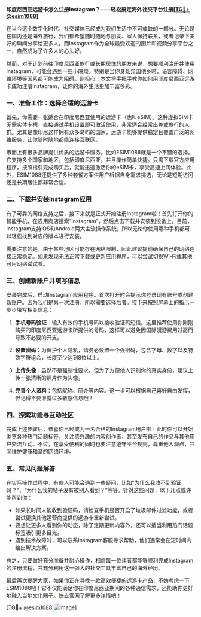 **印度尼西亚远游卡怎么注册Instagram？——轻松搞定海外社交平台注册[[TG💪+ @esim1088](https://t.me/s/esim1088)]**

在当今这个数字化时代，社交媒体已经成为我们生活中不可或缺的一部分。无论是在国内还是海外旅行，我们都希望随时随地与朋友、家人保持联系，或者记录下美好的瞬间分享给更多人。而Instagram作为全球最受欢迎的图片和视频分享平台之一，自然成为了许多人的心头好。

然而，对于计划前往印度尼西亚旅行或长期居住的朋友来说，想要顺利注册并使用Instagram，可能会遇到一些小麻烦。特别是当你身处异国他乡时，语言障碍、网络环境等因素都可能成为阻碍。别担心！本文将手把手教你如何用印度尼西亚远游卡成功注册Instagram，让你的海外生活更加丰富多彩。

### 一、准备工作：选择合适的远游卡

首先，你需要一张适合在印度尼西亚使用的远游卡（也叫eSIM）。这种虚拟SIM卡无需实体卡槽，直接通过手机设置即可激活使用，非常适合经常出差或旅行的人群。尤其是像印尼这样拥有众多岛屿的国家，远游卡能够提供稳定且覆盖广泛的网络服务，让你随时随地都能连接互联网。

市面上有很多品牌提供优质的远游卡服务，比如ESIM1088就是一个不错的选择。它支持多个国家和地区，包括印度尼西亚，并且操作简单快捷。只需下载官方应用程序，按照指引完成购买后，就能迅速激活你的eSIM卡，享受高速上网体验。此外，ESIM1088还提供了多种套餐方案供用户根据自身需求挑选，无论是短期访问还是长期居住都非常合适。

### 二、下载并安装Instagram应用

有了可靠的网络支持之后，接下来就是正式开始注册Instagram啦！首先打开你的智能手机，在应用商店搜索“Instagram”，然后点击下载并安装到设备上。目前，Instagram支持iOS和Android两大主流操作系统，所以无论你使用哪种手机都可以轻松找到对应的版本进行安装。

需要注意的是，由于某些地区可能存在网络限制，因此建议提前确保自己的网络连接正常稳定。如果发现无法正常下载或更新应用程序，可以尝试切换Wi-Fi或其他可用网络试试看。

### 三、创建新账户并填写信息

安装完成后，启动Instagram应用程序。首次打开时会提示你登录现有账号或创建新账户。因为我们是第一次注册，所以需要选择后者。接下来按照屏幕上的指示一步步填写相关信息：

1. **手机号码验证**：输入有效的手机号码以接收验证码短信。这里推荐使用你刚刚购买的印度尼西亚远游卡所提供的号码，这样可以避免因国际漫游费用过高而导致不必要的开支。
   
2. **设置密码**：为保护个人隐私，请务必设置一个强密码，包含字母、数字以及特殊字符组合，长度至少达到8位以上。
   
3. **上传头像**：虽然不是强制性要求，但为了方便他人识别你的真实身份，建议上传一张清晰的照片作为头像。
   
4. **完善个人资料**：包括昵称、简介等内容。这一步可以根据自己喜好自由发挥，但记得不要泄露过多敏感信息哦！

### 四、探索功能与互动社区

完成上述步骤后，恭喜你已经成为一名合格的Instagram用户啦！此时你可以开始浏览各种热门话题标签，关注感兴趣的内容创作者，甚至发布自己的作品与其他用户交流互动。不过，在享受便利的同时也要注意遵守平台规则，尊重他人观点，共同维护健康和谐的网络环境。

### 五、常见问题解答

在实际操作过程中，有些人可能会遇到一些疑问，比如“为什么我收不到验证码？”、“为什么我的帖子没有被别人看到？”等等。针对这些问题，以下几点或许能帮到你：

- 如果长时间未能收到验证码，请检查手机是否开启了垃圾邮件过滤功能，或者尝试更换其他运营商提供的远游卡重新尝试。
- 要想让更多人看到你的动态，除了定期更新内容外，还可以适当利用热门话题标签吸引更多目光。
- 遇到技术故障时，可以联系Instagram客服寻求帮助，他们通常会在短时间内给出解决方案。

总之，只要做好充分准备并耐心操作，相信每一位读者都能够顺利完成Instagram的注册流程，并充分利用这一强大的社交工具丰富自己的海外经历。

最后再次提醒大家，如果你正在寻找一款高效便捷的远游卡产品，不妨考虑一下ESIM1088吧！它不仅能满足你在印度尼西亚期间的各种通信需求，还能助你更好地融入当地文化圈子。快去官网了解更多详情吧！

[[TG💪+ @esim1088](https://t.me/s/esim1088) ![Image](https://i.postimg.cc/4NQfJmqS/Snipaste-2025-05-13-00-14-12.png)]